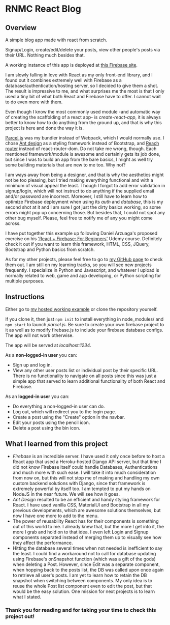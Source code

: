 RNMC React Blog
========================================

Overview
----------------------------------------

A simple blog app made with react from scratch.

Signup/Login, create/edit/delete your posts, view other people's posts via their URL. Nothing much besides that.

A working instance of this app is deployed at [this Firebase site](https://rnmcreactblog.web.app/).

I am slowly falling in love with React as my only front-end library, and I found out it combines extremely well with Firebase as a database/authentication/hosting server, so I decided to give them a shot. The result is impressive to me, and what surprises me the most is that I only used a tiny bit of what both React and Firebase have to offer. I cannot wait to do even more with them.

Even though I know the most commonly used module -and automatic way of creating the scaffolding of a react app- is *create-react-app*, it is always better to know how to do anything from the ground up, and that is why this project is here and done the way it is.

[Parcel.js](https://parceljs.org/) was my bundler instead of Webpack, which I would normally use. I chose [Ant design](https://ant.design/) as a styling framework instead of Bootstrap, and [Reach router](https://reach.tech/router) instead of react-router-dom. Do not take me wrong, though. Each mentioned framework/module is awesome and certainly gets its job done, but since I was to build an app from the bare basics, I might as well try some building materials that are new to me too. Why not?

I am ways away from being a designer, and that is why the aesthetics might not be too pleasing, but I tried making everything functional and with a minimum of visual appeal the least. Though I forgot to add error validation in signup/login, which will not instruct to do anything if the supplied email and/or password are incorrect. Moreover, I still have to learn how to optimize Firebase deployment when using its *auth* and *database*, this is my second shot at it and I am sure I got just the dirty basics working, so some errors might pop up concerning those. But besides that, I could not spot any other bug myself. Please, feel free to notify me of any you might come across.

I have put together this example up following Daniel Arzuaga's proposed exercise on his ['React + Firebase: For Beginners'](https://www.udemy.com/course/new-react-firebase-real-time-serverless-apps/) Udemy course. Definitely check it out if you want to learn this framework, HTML, CSS, JQuery, Bootstrap and Python basics from scratch.

As for my other projects, please feel free to go to [my GitHub page](https://github.com/RenzoMurinaCadierno) to check them out. I am still on my learning tracks, so you will see new projects frequently. I specialize in Python and Javascript, and whatever I upload is normally related to web, game and app developing, or Python scripting for multiple purposes.

Instructions
------------------------------------------

Either go to [my hosted working example](https://rnmcreactblog.web.app/) or clone the repository yourself.

If you clone it, then just `npm init` to install everything in node_modules/ and `npm start` to launch *parcel.js*. Be sure to create your own firebase project to it as well as to modify firebase.js to include your firebase database configs. The app will not work otherwise.

The app will be served at *localhost:1234*.

As a **non-logged-in user** you can:

- Sign up and log in.
- View any other user posts list or individual post by their specific URL. There is no functionality to navigate on all posts since this was just a simple app that served to learn additional functionality of both React and Firebase.

As an **logged-in user** you can:

- Do everything a non-logged-in user can do.
- Log out, which will redirect you to the login page.
- Create a post using the "Create" option in the navbar.
- Edit your posts using the pencil icon.
- Delete a post using the bin icon.

What I learned from this project
------------------------------------------
- *Firebase* is an incredible server. I have used it only once before to host a React app that used a Heroku-hosted Django API server, but that time I did not know Firebase itself could handle Databases, Authentications and much more with such ease. I will take it into much consideration from now on, but this will not stop me of making and handling my own custom backend solutions with Django, since that framework is extremely powerful by itself too. I am tempted to put my hands on NodeJS in the near future. We will see how it goes.
- *Ant Design* resulted to be an efficient and handy styling framework for React. I have used vanilla CSS, MaterialUI and Bootstrap in all my previous developments, which are awesome solutions themselves, but now I have one more to add to the menu.
- The power of reusability React has for their components is something out of this world to me. I already knew that, but the more I get into it, the more I grab and hold on to that idea. I even left Login and Signup components separated instead of merging them up to visually see how they affect the performance.
- Hitting the database several times when not needed is inefficient to say the least. I could find a workaround not to call for database updating using Firebase's onSnapshot function (which was a gift of the gods) when deleting a Post. However, since Edit was a separate component, when hopping back to the posts list, the DB was called upon once again to retrieve all user's posts. I am yet to learn how to retain the DB snapshot when switching between components. My only idea is to reuse the whole Post list component even to edit the post, but that would be the easy solution. One mission for next projects is to learn what I stated.

### Thank you for reading and for taking your time to check this project out!
